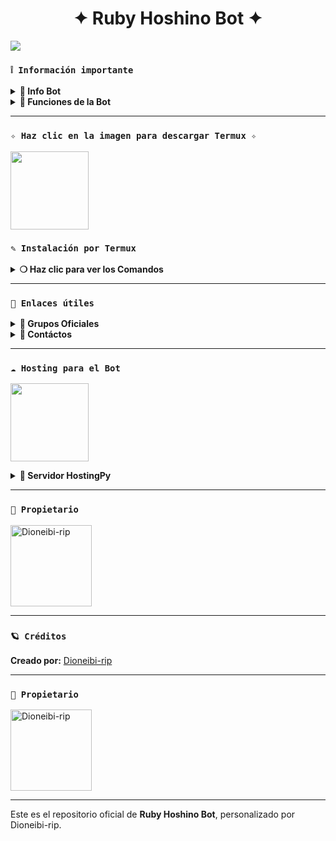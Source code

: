<h1 align="center">✦ Ruby Hoshino Bot ✦</h1>

<img src= "https://files.catbox.moe/yenx0h.png">
</p>

### **`❕️ Información importante`**

<details>
 <summary><b> 🧁 Info Bot</b></summary>

* Este proyecto **no está afiliado de ninguna manera** con `WhatsApp`, `Inc. WhatsApp` es una marca registrada de `WhatsApp LLC`, y este bot es un **desarrollo independiente** que **no tiene ninguna relación oficial con la compañía**.
</details>

<details>
 <summary><b> 🍰 Funciones de la Bot</b></summary>

> Bot en desarrollo, si presenta alguna falla reportar al creador para darle una solución óptima.

- [x] Interacción con voz y texto
- [x] Configuración de grupo
- [x] antidelete, antilink, antispam, etc.
- [x] Bienvenida personalizada
- [x] Juegos: tictactoe, mate, etc.
- [x] Chatbot (simsimi)
- [x] Chatbot (autoresponder)
- [x] Crear sticker de imagen/video/gif/url
- [x] Buscador de Google
- [x] Juego RPG
- [x] Personalizar imagen del menú
- [x] Descarga de música y video de YT
- [ ] Otros

</details>

---

### **`✧ Haz clic en la imagen para descargar Termux ✧`**
<a
href="https://www.mediafire.com/file/llugt4zgj7g3n3u/com.termux_1020.apk/file"><img src="https://qu.ax/finc.jpg" height="125px"></a> 

### **`✎ Instalación por Termux`**

<details>
 <summary><b> ❍ Haz clic para ver los Comandos </b></summary>

### **❀ Instalación manual por Termux**
> Nota: Copia y pega los comandos en Termux uno por uno.
```bash
termux-setup-storage
```

```bash
apt update && apt upgrade && pkg install -y git nodejs ffmpeg imagemagick yarn
```

```bash
git clone https://github.com/Dioneibi-rip/Ruby-Hoshino-Bot && cd Ruby-Hoshino-Bot
```

```bash
yarn install
```

```bash
npm install
```

```bash
npm update
```

```bash
npm start
```

> Si aparece (Y/I/N/O/D/Z) [default=N] ? usa la letra "y" + "ENTER" para continuar con la instalación.

### **🜸 Activar en caso de detenerse en Termux**

> Si después de instalar el bot en Termux se detiene (pantalla en blanco, pérdida de conexión a Internet, reinicio del dispositivo), sigue estos pasos:

❒ Abre Termux y navega al directorio del bot:
   
   ```bash
    cd Ruby-Hoshino-Bot
   ```

❒ Inicia el bot nuevamente:
  
   ```bash
    npm start
   ```

### **✰ Volverte owner del Bot**

> Si después de instalar el bot en Termux y iniciar la sesión del bot, deseas poner tu número en la lista de owners, pon este comando:

   ```bash
    cd Ruby-Hoshino-Bot && nano settings.js
   ```

</details>

---

### **`🔗 Enlaces útiles`**

<details>
 <summary><b> 🍭 Grupos Oficiales </b></summary>

 * Canal Oficial  [`¡Haz clic aquí!`](https://whatsapp.com/channel/0029VapSIvR5EjxsD1B7hU3T)
* Grupo Oficial [`¡Haz clic aquí!`](https://chat.whatsapp.com/Ecz881bBgqPIWjDOaKkp7E)
* Comunidad Oficial [`¡Haz clic aquí!`](https://chat.whatsapp.com/EwrwcGvpLf1BnMhP3B4axD)
</details>

<details>
<summary><b> 💭 Contáctos</b></summary>

* WhatsApp: [`Aquí`](https:/Wa.me/584120346669)
* Correo: [`Aquí`](thekingdestroy507@gmail.com)

</details>

---

### **`☁️ Hosting para el Bot`**

<a
href="https://dahs.hostingpy.shop/home"><img src="https://files.catbox.moe/lr92z2.jpg" height="125px"></a>

<details>
 <summary><b> 🌠 Servidor HostingPy</b></summary>

* Dashboard  [`Dash`](https://dahs.hostingpy.shop)
* Panel [`Panel`](https://panel.hostingpy.shop)
* Canal de WhatsApp [`Canal Py`](https://whatsapp.com/channel/0029Vak4e1R4NVifmh8Tvi3q)
* Comunidad  [`Aquí`](https://chat.whatsapp.com/HT9YFbWTuqO0DQrq6Xxhvx)
* Contacto(s) [`Soporte`](https://wa.me/595976126756)

</details>

---

### **`🌟 Propietario`**
<a
href="https://github.com/Dioneibi-rip"><img src="https://github.com/Dioneibi-rip.png" width="130" height="130" alt="Dioneibi-rip" /></a>

---

### **`🪐 Créditos`**
**Creado por:** [Dioneibi-rip](https://github.com/Dioneibi-rip)

---

### **`👑 Propietario`**
<a
href="https://github.com/Dioneibi-rip"><img src="https://github.com/Dioneibi-rip.png" width="130" height="130" alt="Dioneibi-rip"/></a>

---

Este es el repositorio oficial de **Ruby Hoshino Bot**, personalizado por Dioneibi-rip. 
